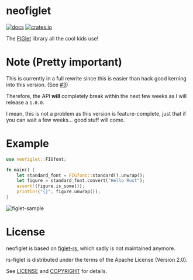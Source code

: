 # neofiglet

[![docs](https://docs.rs/neofiglet/badge.svg)](https://docs.rs/neofiglet)
[![crates.io](https://img.shields.io/crates/v/neofiglet.svg)](https://crates.io/crates/neofiglet)

The [FIGlet](http://www.figlet.org/) library all the cool kids use!

# Note (Pretty important)

This is currently in a full rewrite since this is easier than hack good kerning into this version. (See [#3](https://github.com/lquenti/neofiglet/issues/3))

Therefore, the API __will__ completely break within the next few weeks as I will release a `1.0.0`.

I mean, this is not a problem as this version is feature-complete, just that if you can wait a few weeks... good stuff will come.

# Example

```rust
use neofiglet::FIGfont;

fn main() {
    let standard_font = FIGfont::standard().unwrap();
    let figure = standard_font.convert("Hello Rust");
    assert!(figure.is_some());
    println!("{}", figure.unwrap());
}
```

![figlet-sample](./figlet-sample.png)

# License

neofiglet is based on [figlet-rs](https://crates.io/crates/figlet-rs), which sadly is not maintained anymore.

rs-figlet is distributed under the terms of the Apache License (Version 2.0).

See [LICENSE](LICENSE) and [COPYRIGHT](COPYRIGHT) for details.
